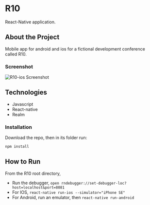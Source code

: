 # R10

React-Native application.

## About the Project
Mobile app for android and ios for a fictional development conference called R10.

### Screenshot

![R10-ios Screenshot](R10-ios.png)

## Technologies

* Javascript
* React-native
* Realm

### Installation

Download the repo, then in its folder run:

```bash
npm install
```

## How to Run

From the R10 root directory,

* Run the debugger, `open rndebugger://set-debugger-loc?host=localhost&port=8081`
* For IOS, `react-native run-ios --simulator="iPhone SE"`
* For Android, run an emulator, then `react-native run-android`
